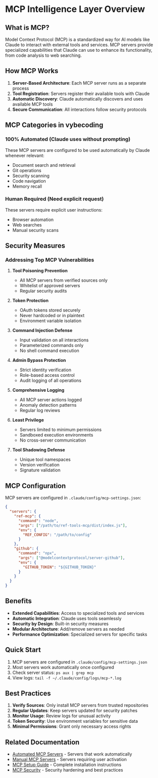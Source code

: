 # MCP Intelligence Layer Overview

## What is MCP?

Model Context Protocol (MCP) is a standardized way for AI models like Claude to interact with external tools and services. MCP servers provide specialized capabilities that Claude can use to enhance its functionality, from code analysis to web searching.

## How MCP Works

1. **Server-Based Architecture**: Each MCP server runs as a separate process
2. **Tool Registration**: Servers register their available tools with Claude
3. **Automatic Discovery**: Claude automatically discovers and uses available MCP tools
4. **Secure Communication**: All interactions follow security protocols

## MCP Categories in vybecoding

### 100% Automated (Claude uses without prompting)
These MCP servers are configured to be used automatically by Claude whenever relevant:
- Document search and retrieval
- Git operations
- Security scanning
- Code navigation
- Memory recall

### Human Required (Need explicit request)
These servers require explicit user instructions:
- Browser automation
- Web searches
- Manual security scans

## Security Measures

### Addressing Top MCP Vulnerabilities

1. **Tool Poisoning Prevention**
   - All MCP servers from verified sources only
   - Whitelist of approved servers
   - Regular security audits

2. **Token Protection**
   - OAuth tokens stored securely
   - Never hardcoded or in plaintext
   - Environment variable isolation

3. **Command Injection Defense**
   - Input validation on all interactions
   - Parameterized commands only
   - No shell command execution

4. **Admin Bypass Protection**
   - Strict identity verification
   - Role-based access control
   - Audit logging of all operations

5. **Comprehensive Logging**
   - All MCP server actions logged
   - Anomaly detection patterns
   - Regular log reviews

6. **Least Privilege**
   - Servers limited to minimum permissions
   - Sandboxed execution environments
   - No cross-server communication

7. **Tool Shadowing Defense**
   - Unique tool namespaces
   - Version verification
   - Signature validation

## MCP Configuration

MCP servers are configured in `.claude/config/mcp-settings.json`:

```json
{
  "servers": {
    "ref-mcp": {
      "command": "node",
      "args": ["/path/to/ref-tools-mcp/dist/index.js"],
      "env": {
        "REF_CONFIG": "/path/to/config"
      }
    },
    "github": {
      "command": "npx",
      "args": ["@modelcontextprotocol/server-github"],
      "env": {
        "GITHUB_TOKEN": "${GITHUB_TOKEN}"
      }
    }
  }
}
```

## Benefits

- **Extended Capabilities**: Access to specialized tools and services
- **Automatic Integration**: Claude uses tools seamlessly
- **Security by Design**: Built-in security measures
- **Modular Architecture**: Add/remove servers as needed
- **Performance Optimization**: Specialized servers for specific tasks

## Quick Start

1. MCP servers are configured in `.claude/config/mcp-settings.json`
2. Most servers work automatically once configured
3. Check server status: `ps aux | grep mcp`
4. View logs: `tail -f ~/.claude/config/logs/mcp-*.log`

## Best Practices

1. **Verify Sources**: Only install MCP servers from trusted repositories
2. **Regular Updates**: Keep servers updated for security patches
3. **Monitor Usage**: Review logs for unusual activity
4. **Token Security**: Use environment variables for sensitive data
5. **Minimal Permissions**: Grant only necessary access rights

## Related Documentation

- [Automated MCP Servers](./automated-servers.md) - Servers that work automatically
- [Manual MCP Servers](./manual-servers.md) - Servers requiring user activation
- [MCP Setup Guide](./setup-guide.md) - Complete installation instructions
- [MCP Security](./security.md) - Security hardening and best practices